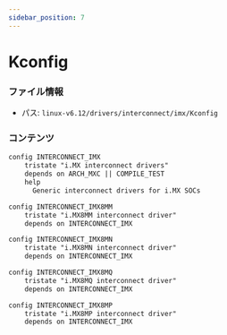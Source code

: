 ```yaml
---
sidebar_position: 7
---
```

# Kconfig

### ファイル情報

- パス: `linux-v6.12/drivers/interconnect/imx/Kconfig`

### コンテンツ

```txt
config INTERCONNECT_IMX
	tristate "i.MX interconnect drivers"
	depends on ARCH_MXC || COMPILE_TEST
	help
	  Generic interconnect drivers for i.MX SOCs

config INTERCONNECT_IMX8MM
	tristate "i.MX8MM interconnect driver"
	depends on INTERCONNECT_IMX

config INTERCONNECT_IMX8MN
	tristate "i.MX8MN interconnect driver"
	depends on INTERCONNECT_IMX

config INTERCONNECT_IMX8MQ
	tristate "i.MX8MQ interconnect driver"
	depends on INTERCONNECT_IMX

config INTERCONNECT_IMX8MP
	tristate "i.MX8MP interconnect driver"
	depends on INTERCONNECT_IMX

```

